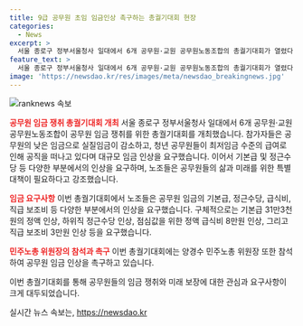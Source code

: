 ```yaml
---
title: 9급 공무원 초임 임금인상 촉구하는 총궐기대회 현장
categories:
  - News
excerpt: >
  서울 종로구 정부서울청사 일대에서 6개 공무원·교원 공무원노동조합의 총궐기대회가 열렸다. 공무원은 낮은 임금으로 실질임금이 삭감되어 생존권이 위협받고 있으며, 청년공무원들도 최저임금 수준의 급여로 인해 공직을 떠나고 있다고 주장했다. 이들은 공무원 임금의 대폭 인상을 요구하고 있는데, 특히 공무원 임금 기본급 31만3천원, 하위직 정근수당 등의 인상을 촉구하고 있다.
feature_text: >
  서울 종로구 정부서울청사 일대에서 6개 공무원·교원 공무원노동조합의 총궐기대회가 열렸다. 공무원은 낮은 임금으로 실질임금이 삭감되어 생존권이 위협받고 있으며, 청년공무원들도 최저임금 수준의 급여로 인해 공직을 떠나고 있다고 주장했다. 이들은 공무원 임금의 대폭 인상을 요구하고 있는데, 특히 공무원 임금 기본급 31만3천원, 하위직 정근수당 등의 인상을 촉구하고 있다.
image: 'https://newsdao.kr/res/images/meta/newsdao_breakingnews.jpg'
---
```


<p><img src="https://newsdao.kr/res/images/meta/newsdao_breakingnews.jpg" alt="ranknews 속보" /></p>

<p><b><span style="color: #ee2323;">공무원 임금 쟁취 총궐기대회 개최</span></b>
서울 종로구 정부서울청사 일대에서 6개 공무원·교원 공무원노동조합이 공무원 임금 쟁취를 위한 총궐기대회를 개최했습니다. 참가자들은 공무원의 낮은 임금으로 실질임금이 감소하고, 청년 공무원들이 최저임금 수준의 급여로 인해 공직을 떠나고 있다며 대규모 임금 인상을 요구했습니다. 이어서 기본급 및 정근수당 등 다양한 부분에서의 인상을 요구하며, 노조들은 공무원들의 삶과 미래를 위한 특별 대책이 필요하다고 강조했습니다.</p>

<p><b><span style="color: #ee2323;">임금 요구사항</span></b>
이번 총궐기대회에서 노조들은 공무원 임금의 기본급, 정근수당, 급식비, 직급 보조비 등 다양한 부분에서의 인상을 요구했습니다. 구체적으로는 기본급 31만3천원의 정액 인상, 하위직 정근수당 인상, 점심값을 위한 정액 급식비 8만원 인상, 그리고 직급 보조비 3만원 인상 등을 요구했습니다. </p>

<p><b><span style="color: #ee2323;">민주노총 위원장의 참석과 촉구</span></b>
이번 총궐기대회에는 양경수 민주노총 위원장 또한 참석하여 공무원 임금 인상을 촉구하고 있습니다. </p>

<p>이번 총궐기대회를 통해 공무원들의 임금 쟁취와 미래 보장에 대한 관심과 요구사항이 크게 대두되었습니다.</p>
실시간 뉴스 속보는, <a href="https://newsdao.kr" rel="dofollow">https://newsdao.kr</a>


